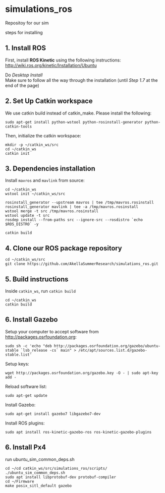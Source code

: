 # simulations_ros
Repositoy for our sim

steps for installing

## 1. Install ROS 

   First, install **ROS Kinetic** using the following instructions: http://wiki.ros.org/kinetic/Installation/Ubuntu 

   Do _Desktop Install_  
   Make sure to follow all the way through the installation (until _Step 1.7_ at the end of the page)

## 2. Set Up Catkin workspace 

We use catkin build instead of catkin_make. Please install the following: 
```
sudo apt-get install python-wstool python-rosinstall-generator python-catkin-tools
```

Then, initialize the catkin workspace: 
```
mkdir -p ~/catkin_ws/src
cd ~/catkin_ws
catkin init
```

## 3. Dependencies installation 

Install `mavros` and `mavlink` from source: 
```
cd ~/catkin_ws
wstool init ~/catkin_ws/src

rosinstall_generator --upstream mavros | tee /tmp/mavros.rosinstall
rosinstall_generator mavlink | tee -a /tmp/mavros.rosinstall
wstool merge -t src /tmp/mavros.rosinstall
wstool update -t src
rosdep install --from-paths src --ignore-src --rosdistro `echo $ROS_DISTRO` -y

catkin build
```

## 4. Clone our ROS package repository 

```
cd ~/catkin_ws/src 
git clone https://github.com/AkellaSummerResearch/simulations_ros.git
```

## 5. Build instructions 
   Inside `catkin_ws`, run `catkin build`

```
cd ~/catkin_ws 
catkin build 
```


## 6. Install Gazebo

Setup your computer to accept software from http://packages.osrfoundation.org:
```
sudo sh -c 'echo "deb http://packages.osrfoundation.org/gazebo/ubuntu-stable `lsb_release -cs` main" > /etc/apt/sources.list.d/gazebo-stable.list'
```

Setup keys:
```
wget http://packages.osrfoundation.org/gazebo.key -O - | sudo apt-key add - 
```

Reload software list: 
```
sudo apt-get update
```

Install Gazebo: 
```
sudo apt-get install gazebo7 libgazebo7-dev
```

Install ROS plugins: 
```
sudo apt install ros-kinetic-gazebo-ros ros-kinetic-gazebo-plugins
```



## 6. Install Px4 

run ubuntu_sim_common_deps.sh
```
cd ~/cd catkin_ws/src/simulations_ros/scripts/
./ubuntu_sim_common_deps.sh
sudo apt install libprotobuf-dev protobuf-compiler
cd ~/Firmware 
make posix_sitl_default gazebo
```

